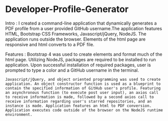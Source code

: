 # Developer-Profile-Generator

Intro : 
    I created a command-line application that dynamically generates a PDF profile from a user provided GitHub username.The application features HTML, Bootstrap CSS Frameworks, Javascript/jQuery, NodeJS. The application runs outside the browser. Elements of the html page are responsive and html converts to a PDF file.

Features : 
    Bootstrap 4 was used to create elements and format much of the html page. Utilizing NodeJS, packages are required to be installed to run application. Upon successful installation of required packages, user is prompted to type a color and a GitHub username in the terminal.  

    Javascript/jQuery, and object oriented programming was used to create application. An object constructor function is used as a blueprint to contain the specified information of GitHub user's profile. Featuring an asynchronous function (to execute post user input), an axios call to receive information is made, followed by a second axios call to receive information regarding user's starred repositories, and an instance is made. Application features an html to PDF conversion. Application executes code outside of the browser on the NodeJS runtime environment.

    
